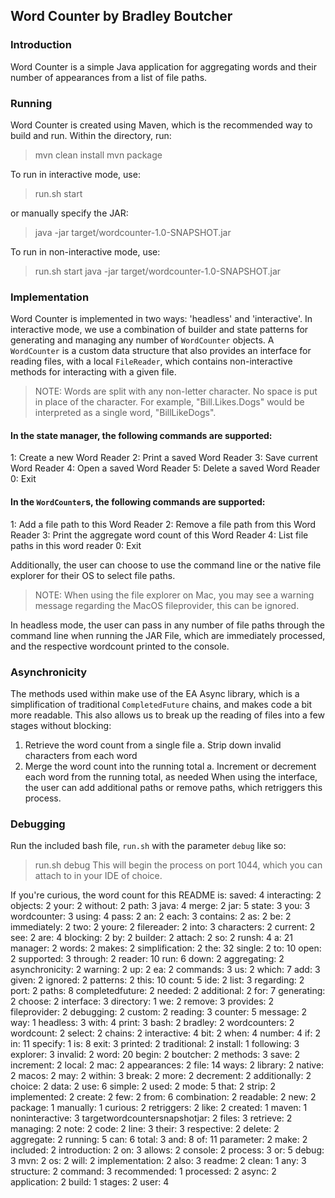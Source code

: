 ## Word Counter by Bradley Boutcher

### Introduction
Word Counter is a simple Java application for aggregating words and their number of appearances from a list of file paths.

### Running
Word Counter is created using Maven, which is the recommended way to build and run. Within the directory, run:
> mvn clean install
> mvn package

To run in interactive mode, use:
> run.sh start

or manually specify the JAR:

> java -jar target/wordcounter-1.0-SNAPSHOT.jar

To run in non-interactive mode, use: 
> run.sh start <File Paths...>
> java -jar target/wordcounter-1.0-SNAPSHOT.jar <File Paths...>

### Implementation
Word Counter is implemented in two ways: 'headless' and 'interactive'. In interactive mode, we use a combination of builder and state patterns for generating and managing any number of `WordCounter` objects. A `WordCounter` is a custom data structure that also provides an interface for reading files, with a local `FileReader`, which contains non-interactive methods for interacting with a  given file.

> NOTE: Words are split with any non-letter character. No space is put in place of the character. For example, "Bill.Likes.Dogs" would be interpreted as a single word, "BillLikeDogs".

#### In the state manager, the following commands are supported:
1: Create a new Word Reader
2: Print a saved Word Reader
3: Save current Word Reader
4: Open a saved Word Reader
5: Delete a saved Word Reader
0: Exit

#### In the `WordCounter`s, the following commands are supported: 
1: Add a file path to this Word Reader 
2: Remove a file path from this Word Reader
3: Print the aggregate word count of this Word Reader
4: List file paths in this word reader
0: Exit

Additionally, the user can choose to use the command line or the native file explorer for their OS to select file paths.
> NOTE: When using the file explorer on Mac, you may see a warning message regarding the MacOS fileprovider, this can be ignored.

In headless mode, the user can pass in any number of file paths through the command line when running the JAR File, which are immediately processed, and the respective wordcount printed to the console.

### Asynchronicity 
The methods used within make use of the EA Async library, which is a simplification of traditional `CompletedFuture` chains, and makes code a bit more readable. This also allows us to break up the reading of files into a few stages without blocking:
1. Retrieve the word count from a single file
    a. Strip down invalid characters from each word
2. Merge the word count into the running total
    a. Increment or decrement each word from the running total, as needed
When using the interface, the user can add additional paths or remove paths, which retriggers this process.

### Debugging
Run the included bash file, `run.sh` with the parameter `debug` like so:
> run.sh debug
This will begin the process on port 1044, which you can attach to in your IDE of choice.

If you're curious, the word count for this README is:
saved: 4
interacting: 2
objects: 2
your: 2
without: 2
path: 3
java: 4
merge: 2
jar: 5
state: 3
you: 3
wordcounter: 3
using: 4
pass: 2
an: 2
each: 3
contains: 2
as: 2
be: 2
immediately: 2
two: 2
youre: 2
filereader: 2
into: 3
characters: 2
current: 2
see: 2
are: 4
blocking: 2
by: 2
builder: 2
attach: 2
so: 2
runsh: 4
a: 21
manager: 2
words: 2
makes: 2
simplification: 2
the: 32
single: 2
to: 10
open: 2
supported: 3
through: 2
reader: 10
run: 6
down: 2
aggregating: 2
asynchronicity: 2
warning: 2
up: 2
ea: 2
commands: 3
us: 2
which: 7
add: 3
given: 2
ignored: 2
patterns: 2
this: 10
count: 5
ide: 2
list: 3
regarding: 2
port: 2
paths: 8
completedfuture: 2
needed: 2
additional: 2
for: 7
generating: 2
choose: 2
interface: 3
directory: 1
we: 2
remove: 3
provides: 2
fileprovider: 2
debugging: 2
custom: 2
reading: 3
counter: 5
message: 2
way: 1
headless: 3
with: 4
print: 3
bash: 2
bradley: 2
wordcounters: 2
wordcount: 2
select: 2
chains: 2
interactive: 4
bit: 2
when: 4
number: 4
if: 2
in: 11
specify: 1
is: 8
exit: 3
printed: 2
traditional: 2
install: 1
following: 3
explorer: 3
invalid: 2
word: 20
begin: 2
boutcher: 2
methods: 3
save: 2
increment: 2
local: 2
mac: 2
appearances: 2
file: 14
ways: 2
library: 2
native: 2
macos: 2
may: 2
within: 3
break: 2
more: 2
decrement: 2
additionally: 2
choice: 2
data: 2
use: 6
simple: 2
used: 2
mode: 5
that: 2
strip: 2
implemented: 2
create: 2
few: 2
from: 6
combination: 2
readable: 2
new: 2
package: 1
manually: 1
curious: 2
retriggers: 2
like: 2
created: 1
maven: 1
noninteractive: 3
targetwordcountersnapshotjar: 2
files: 3
retrieve: 2
managing: 2
note: 2
code: 2
line: 3
their: 3
respective: 2
delete: 2
aggregate: 2
running: 5
can: 6
total: 3
and: 8
of: 11
parameter: 2
make: 2
included: 2
introduction: 2
on: 3
allows: 2
console: 2
process: 3
or: 5
debug: 3
mvn: 2
os: 2
will: 2
implementation: 2
also: 3
readme: 2
clean: 1
any: 3
structure: 2
command: 3
recommended: 1
processed: 2
async: 2
application: 2
build: 1
stages: 2
user: 4
